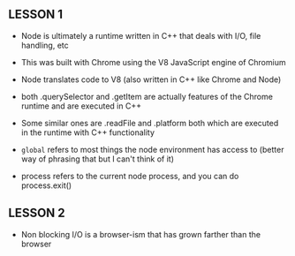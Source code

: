 ## LESSON 1
- Node is ultimately a runtime written in C++ that deals with I/O, file handling, etc
- This was built with Chrome using the V8 JavaScript engine of Chromium
- Node translates code to V8 (also written in C++ like Chrome and Node)
- both .querySelector and .getItem are actually features of the Chrome runtime and are executed in C++
- Some similar ones are .readFile and .platform both which are executed in the runtime with C++ functionality

- `global` refers to most things the node environment has access to (better way of phrasing that but I can't think of it)
- process refers to the current node process, and you can do process.exit()

## LESSON 2
- Non blocking I/O is a browser-ism that has grown farther than the browser 
